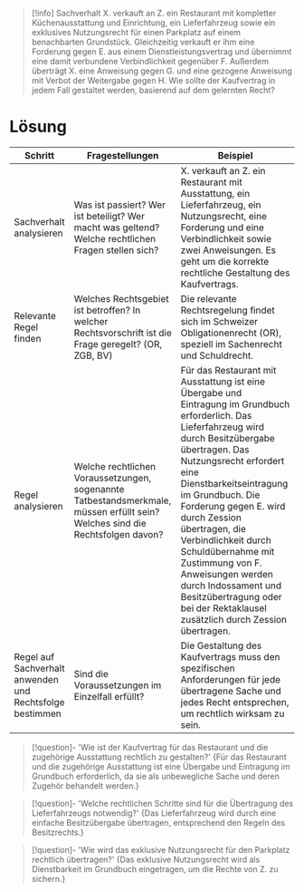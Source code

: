 >[!info] Sachverhalt
X. verkauft an Z. ein Restaurant mit kompletter Küchenausstattung und Einrichtung, ein Lieferfahrzeug sowie ein exklusives Nutzungsrecht für einen Parkplatz auf einem benachbarten Grundstück. Gleichzeitig verkauft er ihm eine Forderung gegen E. aus einem Dienstleistungsvertrag und übernimmt eine damit verbundene Verbindlichkeit gegenüber F. Außerdem überträgt X. eine Anweisung gegen G. und eine gezogene Anweisung mit Verbot der Weitergabe gegen H. Wie sollte der Kaufvertrag in jedem Fall gestaltet werden, basierend auf dem gelernten Recht?

# Lösung
Schritt | Fragestellungen | Beispiel
--- | --- | ---
Sachverhalt analysieren | Was ist passiert? Wer ist beteiligt? Wer macht was geltend? Welche rechtlichen Fragen stellen sich? | X. verkauft an Z. ein Restaurant mit Ausstattung, ein Lieferfahrzeug, ein Nutzungsrecht, eine Forderung und eine Verbindlichkeit sowie zwei Anweisungen. Es geht um die korrekte rechtliche Gestaltung des Kaufvertrags.
Relevante Regel finden | Welches Rechtsgebiet ist betroffen? In welcher Rechtsvorschrift ist die Frage geregelt? (OR, ZGB, BV) | Die relevante Rechtsregelung findet sich im Schweizer Obligationenrecht (OR), speziell im Sachenrecht und Schuldrecht.
Regel analysieren | Welche rechtlichen Voraussetzungen, sogenannte Tatbestandsmerkmale, müssen erfüllt sein? Welches sind die Rechtsfolgen davon? | Für das Restaurant mit Ausstattung ist eine Übergabe und Eintragung im Grundbuch erforderlich. Das Lieferfahrzeug wird durch Besitzübergabe übertragen. Das Nutzungsrecht erfordert eine Dienstbarkeitseintragung im Grundbuch. Die Forderung gegen E. wird durch Zession übertragen, die Verbindlichkeit durch Schuldübernahme mit Zustimmung von F. Anweisungen werden durch Indossament und Besitzübertragung oder bei der Rektaklausel zusätzlich durch Zession übertragen.
Regel auf Sachverhalt anwenden und Rechtsfolge bestimmen | Sind die Voraussetzungen im Einzelfall erfüllt? | Die Gestaltung des Kaufvertrags muss den spezifischen Anforderungen für jede übertragene Sache und jedes Recht entsprechen, um rechtlich wirksam zu sein.

>[!question]- 'Wie ist der Kaufvertrag für das Restaurant und die zugehörige Ausstattung rechtlich zu gestalten?'
>{Für das Restaurant und die zugehörige Ausstattung ist eine Übergabe und Eintragung im Grundbuch erforderlich, da sie als unbewegliche Sache und deren Zugehör behandelt werden.}

>[!question]- 'Welche rechtlichen Schritte sind für die Übertragung des Lieferfahrzeugs notwendig?'
>{Das Lieferfahrzeug wird durch eine einfache Besitzübergabe übertragen, entsprechend den Regeln des Besitzrechts.}

>[!question]- 'Wie wird das exklusive Nutzungsrecht für den Parkplatz rechtlich übertragen?'
>{Das exklusive Nutzungsrecht wird als Dienstbarkeit im Grundbuch eingetragen, um die Rechte von Z. zu sichern.}